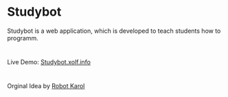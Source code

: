 # Studybot
Studybot is a web application, which is developed to teach students how to programm.
#
Live Demo: [Studybot.xolf.info](http://studybot.xolf.info/)
#
Orginal Idea by [Robot Karol](http://www.schule.bayern.de/karol/)

